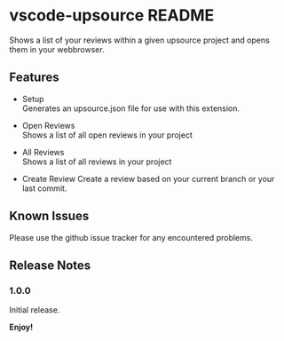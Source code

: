 # vscode-upsource README

Shows a list of your reviews within a given upsource project and opens them in your webbrowser.

## Features

- Setup  
Generates an upsource.json file for use with this extension.

- Open Reviews  
Shows a list of all open reviews in your project

- All Reviews  
Shows a list of all reviews in your project

- Create Review
Create a review based on your current branch or your last commit.

## Known Issues

Please use the github issue tracker for any encountered problems.

## Release Notes

### 1.0.0

Initial release.

**Enjoy!**